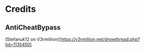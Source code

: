 # Credits

## AntiCheatBypass
(Stefanuk12 on V3rmillion)[https://v3rmillion.net/showthread.php?tid=1135450]
